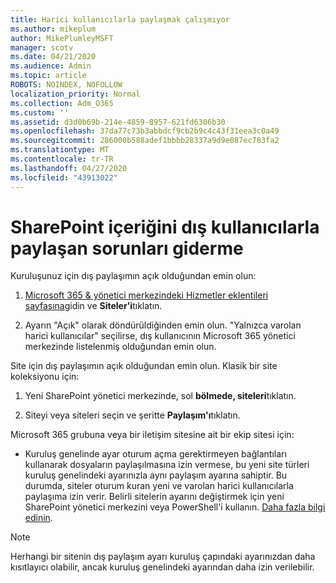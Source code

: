 ```yaml
---
title: Harici kullanıcılarla paylaşmak çalışmıyor
ms.author: mikeplum
author: MikePlumleyMSFT
manager: scotv
ms.date: 04/21/2020
ms.audience: Admin
ms.topic: article
ROBOTS: NOINDEX, NOFOLLOW
localization_priority: Normal
ms.collection: Adm_O365
ms.custom: ''
ms.assetid: d3d0b69b-214e-4859-8957-621fd6306b30
ms.openlocfilehash: 37da77c73b3abbdcf9cb2b9c4c43f31eea3c0a49
ms.sourcegitcommit: 286000b588adef1bbbb28337a9d9e087ec783fa2
ms.translationtype: MT
ms.contentlocale: tr-TR
ms.lasthandoff: 04/27/2020
ms.locfileid: "43913022"
---
```

# <a name="fix-problems-sharing-sharepoint-content-with-external-users"></a>SharePoint içeriğini dış kullanıcılarla paylaşan sorunları giderme

Kuruluşunuz için dış paylaşımın açık olduğundan emin olun:
  
1. [Microsoft 365 &amp; yönetici merkezindeki Hizmetler eklentileri sayfasına](https://portal.office.com/adminportal/home#/Settings/ServicesAndAddIns)gidin ve **Siteler'i**tıklatın.
    
2. Ayarın "Açık" olarak döndürüldiğinden emin olun. "Yalnızca varolan harici kullanıcılar" seçilirse, dış kullanıcının Microsoft 365 yönetici merkezinde listelenmiş olduğundan emin olun.
    
Site için dış paylaşımın açık olduğundan emin olun. Klasik bir site koleksiyonu için:
  
1. Yeni SharePoint yönetici merkezinde, sol **bölmede, siteleri**tıklatın.
    
2. Siteyi veya siteleri seçin ve şeritte **Paylaşım'ı**tıklatın.
    
Microsoft 365 grubuna veya bir iletişim sitesine ait bir ekip sitesi için:
  
- Kuruluş genelinde ayar oturum açma gerektirmeyen bağlantıları kullanarak dosyaların paylaşılmasına izin vermese, bu yeni site türleri kuruluş genelindeki ayarınızla aynı paylaşım ayarına sahiptir. Bu durumda, siteler oturum kuran yeni ve varolan harici kullanıcılarla paylaşıma izin verir. Belirli sitelerin ayarını değiştirmek için yeni SharePoint yönetici merkezini veya PowerShell'i kullanın. [Daha fazla bilgi edinin](https://go.microsoft.com/fwlink/?linkid=871863).
    
> [!NOTE]
> Herhangi bir sitenin dış paylaşım ayarı kuruluş çapındaki ayarınızdan daha kısıtlayıcı olabilir, ancak kuruluş genelindeki ayarından daha izin verilebilir. 
  

